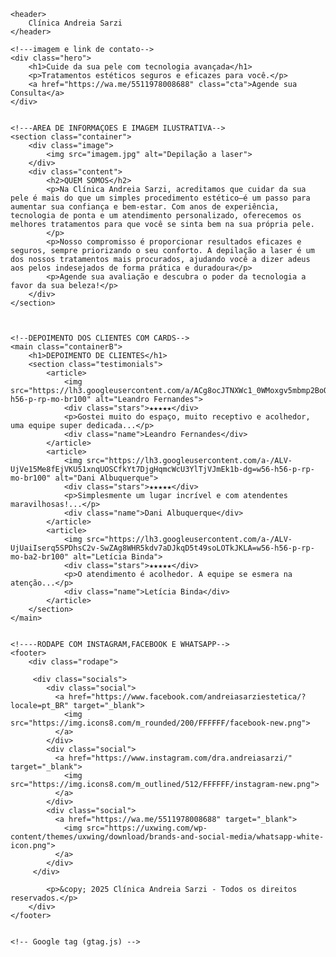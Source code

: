 <!DOCTYPE html>
<html lang="pt-br">
<head>
    <meta charset="UTF-8">
    <meta name="viewport" content="width=device-width, initial-scale=1.0">
    <title>Clínica Andreia Sarzi</title>
    <link rel="stylesheet" href="teste.css">
</head>
<body>


   <!---entrada-->
    <header>
        Clínica Andreia Sarzi
    </header>

    <!---imagem e link de contato-->
    <div class="hero">
        <h1>Cuide da sua pele com tecnologia avançada</h1>
        <p>Tratamentos estéticos seguros e eficazes para você.</p>
        <a href="https://wa.me/5511978008688" class="cta">Agende sua Consulta</a>
    </div>


    <!---AREA DE INFORMAÇOES E IMAGEM ILUSTRATIVA-->
    <section class="container">
        <div class="image">
            <img src="imagem.jpg" alt="Depilação a laser">
        </div>
        <div class="content">
            <h2>QUEM SOMOS</h2>
            <p>Na Clínica Andreia Sarzi, acreditamos que cuidar da sua pele é mais do que um simples procedimento estético—é um passo para aumentar sua confiança e bem-estar. Com anos de experiência, tecnologia de ponta e um atendimento personalizado, oferecemos os melhores tratamentos para que você se sinta bem na sua própria pele.
            </p>
            <p>Nosso compromisso é proporcionar resultados eficazes e seguros, sempre priorizando o seu conforto. A depilação a laser é um dos nossos tratamentos mais procurados, ajudando você a dizer adeus aos pelos indesejados de forma prática e duradoura</p>
            <p>Agende sua avaliação e descubra o poder da tecnologia a favor da sua beleza!</p>
        </div>
    </section>


 
    <!--DEPOIMENTO DOS CLIENTES COM CARDS-->
    <main class="containerB">
        <h1>DEPOIMENTO DE CLIENTES</h1>
        <section class="testimonials">
            <article>
                <img src="https://lh3.googleusercontent.com/a/ACg8ocJTNXWc1_0WMoxgv5mbmp2BoQMYLJrPV6RgLiYpaDKfuhX16w=w56-h56-p-rp-mo-br100" alt="Leandro Fernandes">
                <div class="stars">★★★★★</div>
                <p>Gostei muito do espaço, muito receptivo e acolhedor, uma equipe super dedicada...</p>
                <div class="name">Leandro Fernandes</div>
            </article>
            <article>
                <img src="https://lh3.googleusercontent.com/a-/ALV-UjVe15Me8fEjVKU51xnqUOSCfkYt7DjgHqmcWcU3YlTjVJmEk1b-dg=w56-h56-p-rp-mo-br100" alt="Dani Albuquerque">
                <div class="stars">★★★★★</div>
                <p>Simplesmente um lugar incrível e com atendentes maravilhosas!...</p>
                <div class="name">Dani Albuquerque</div>
            </article>
            <article>
                <img src="https://lh3.googleusercontent.com/a-/ALV-UjUaiIserq5SPDhsC2v-SwZAg8WHR5kdv7aDJkqD5t49soLOTkJKLA=w56-h56-p-rp-mo-ba2-br100" alt="Letícia Binda">
                <div class="stars">★★★★★</div>
                <p>O atendimento é acolhedor. A equipe se esmera na atenção...</p>
                <div class="name">Letícia Binda</div>
            </article>
        </section>
    </main>


    <!----RODAPE COM INSTAGRAM,FACEBOOK E WHATSAPP-->
    <footer>
        <div class="rodape">
              
         <div class="socials">
            <div class="social">
              <a href="https://www.facebook.com/andreiasarziestetica/?locale=pt_BR" target="_blank">
                <img src="https://img.icons8.com/m_rounded/200/FFFFFF/facebook-new.png">
              </a>
            </div>
            <div class="social">
              <a href="https://www.instagram.com/dra.andreiasarzi/" target="_blank">
                <img src="https://img.icons8.com/m_outlined/512/FFFFFF/instagram-new.png">
              </a>
            </div>
            <div class="social">
              <a href="https://wa.me/5511978008688" target="_blank">
                <img src="https://uxwing.com/wp-content/themes/uxwing/download/brands-and-social-media/whatsapp-white-icon.png">
              </a>
            </div>   
         </div>
         
            <p>&copy; 2025 Clínica Andreia Sarzi - Todos os direitos reservados.</p>
        </div>
    </footer>


    <!-- Google tag (gtag.js) -->
<script async src="https://www.googletagmanager.com/gtag/js?id=AW-16645104791"></script>
<script>
  window.dataLayer = window.dataLayer || [];
  function gtag(){dataLayer.push(arguments);}
  gtag('js', new Date());
  gtag('config', 'AW-16645104791');
</script>









</body>
</html>
